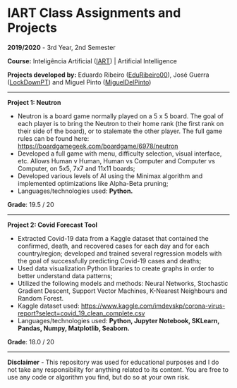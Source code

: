 # IART Class Assignments and Projects

**2019/2020** - 3rd Year, 2nd Semester

**Course:** Inteligência Artificial ([IART](https://sigarra.up.pt/feup/pt/ucurr_geral.ficha_uc_view?pv_ocorrencia_id=436449)) | Artificial Intelligence

**Projects developed by:** Eduardo Ribeiro ([EduRibeiro00](https://github.com/EduRibeiro00)), José Guerra ([LockDownPT](https://github.com/lockdownpt)) and Miguel Pinto ([MiguelDelPinto](https://github.com/MiguelDelPinto)) 

---

**Project 1: Neutron**

* Neutron is a board game normally played on a 5 x 5 board. The goal of each player is to bring the Neutron to their home rank (the first rank on their side of the board), or to stalemate the other player. The full game rules can be found here: https://boardgamegeek.com/boardgame/6978/neutron
* Developed a full game with menu, difficulty selection, visual interface, etc. Allows Human v Human, Human vs Computer and Computer vs Computer, on 5x5, 7x7 and 11x11 boards;
* Developed various levels of AI using the Minimax algorithm and implemented optimizations like Alpha-Beta pruning;
* Languages/technologies used: **Python.**

**Grade**: 19.5 / 20

---

**Project 2: Covid Forecast Tool**

* Extracted Covid-19 data from a Kaggle dataset that contained the confirmed, death, and recovered cases for each day and for each country/region; developed and trained several regression models with the goal of successfully predicting Covid-19 cases and deaths;
* Used data visualization Python libraries to create graphs in order to better understand data patterns;
* Utilized the following models and methods: Neural Networks, Stochastic Gradient Descent, Support Vector Machines, K-Nearest Neighbours and Random Forest.
* Kaggle dataset used: https://www.kaggle.com/imdevskp/corona-virus-report?select=covid_19_clean_complete.csv
* Languages/technologies used: **Python, Jupyter Notebook, SKLearn, Pandas, Numpy, Matplotlib, Seaborn.**

**Grade**: 18.0 / 20

---

**Disclaimer** - This repository was used for educational purposes and I do not take any responsibility for anything related to its content. You are free to use any code or algorithm you find, but do so at your own risk.

